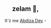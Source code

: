 <h2 style="text-align: center;" >zelam 👋,</h2> 
<p style="text-align: center;">It'z me <a href="https://abdiza.tech">Abdiza Dev</a> - <Developer. /></p>

